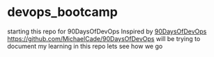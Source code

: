 # devops_bootcamp
starting this repo for 90DaysOfDevOps  Inspired by [90DaysOfDevOps](https://github.com/MichaelCade/90DaysOfDevOps) https://github.com/MichaelCade/90DaysOfDevOps  will be trying to document my learning in this repo lets see how we go
